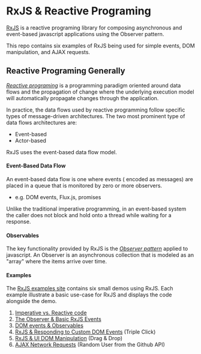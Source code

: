# RxJS & Reactive Programing
[RxJS](https://github.com/Reactive-Extensions/RxJS) is a reactive programing library for composing asynchronous and event-based javascript applications using the Observer pattern.

This repo contains six examples of RxJS being used for simple events, DOM manipulation, and AJAX requests.

## Reactive Programing Generally
[_Reactive programing_](https://en.wikipedia.org/wiki/Reactive_programming) is a programming paradigm oriented around data flows and the propagation of change where the underlying execution model will automatically propagate changes through the application.

In practice, the data flows used by reactive programming follow specific types of message-driven architectures. The two most prominent type of data flows architectures are:
- Event-based
- Actor-based

RxJS uses the event-based data flow model.

#### Event-Based Data Flow
An event-based data flow is one where events ( encoded as messages) are placed in a queue that is monitored by zero or more observers.
- e.g. DOM events, Flux.js, promises

Unlike the traditional imperative programming, in an event-based system the caller does not block and hold onto a thread while waiting for a response.

#### Observables  
The key functionality provided by RxJS is the [_Observer pattern_](https://en.wikipedia.org/wiki/Observer_pattern) applied to javascript. An Observer is an asynchronous collection that is modeled as an "array" where the items arrive over time.

#### Examples
The [RxJS examples site](http://walterbm.github.io/RxJS-presentation/) contains six small demos using RxJS. Each example illustrate a basic use-case for RxJS and displays the code alongside the demo.

1. [Imperative vs. Reactive code](http://walterbm.github.io/RxJS-presentation/examples/FirstExample/FirstExample.html)
2. [The Observer & Basic RxJS Events](http://walterbm.github.io/RxJS-presentation/examples/BasicEvents/BasicEvents.html)
3. [DOM events & Observables](http://walterbm.github.io/RxJS-presentation/examples/DOMevents+Observable/DOMevents+Observable.html)
4. [RxJS & Responding to Custom DOM Events](http://walterbm.github.io/RxJS-presentation/examples/TripleClick/TripleClick.html) (Triple Click)
5. [RxJS &  UI DOM Manipulation](http://walterbm.github.io/RxJS-presentation/examples/DragAndDrop/DragAndDrop.html) (Drag & Drop)
6. [AJAX Network Requests](http://walterbm.github.io/RxJS-presentation/examples/NetworkRequests/NetworkRequests.html) (Random User from the Github API)
